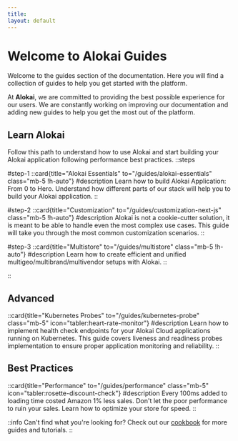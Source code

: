 ```yaml
---
title:
layout: default
---
```


# Welcome to Alokai Guides

Welcome to the guides section of the documentation. Here you will find a collection of guides to help you get started with the platform.

At **Alokai**, we are committed to providing the best possible experience for our users. We are constantly working on improving our documentation and adding new guides to help you get the most out of the platform.



## Learn Alokai

Follow this path to understand how to use Alokai and start building your Alokai application following performance best practices.
::steps

#step-1
::card{title="Alokai Essentials" to="/guides/alokai-essentials" class="mb-5 !h-auto"}
#description
Learn how to build Alokai Application: From 0 to Hero. Understand how different parts of our stack will help you to build your Alokai application.
::

#step-2
::card{title="Customization" to="/guides/customization-next-js" class="mb-5 !h-auto"}
#description
Alokai is not a cookie-cutter solution, it is meant to be able to handle even the most complex use cases. This guide will take you through the most common customization scenarios.
::

#step-3
::card{title="Multistore" to="/guides/multistore" class="mb-5 !h-auto"}
#description
Learn how to create efficient and unified multigeo/multibrand/multivendor setups with Alokai.
::

::

## Advanced

::card{title="Kubernetes Probes" to="/guides/kubernetes-probe" class="mb-5" icon="tabler:heart-rate-monitor"}
#description
Learn how to implement health check endpoints for your Alokai Cloud applications running on Kubernetes. This guide covers liveness and readiness probes implementation to ensure proper application monitoring and reliability.
::

## Best Practices

::card{title="Performance" to="/guides/performance" class="mb-5" icon="tabler:rosette-discount-check"}
#description
Every 100ms added to loading time costed Amazon 1% less sales. Don't let the poor performance to ruin your sales. Learn how to optimize your store for speed.
::

::info
Can't find what you're looking for? Check out our [cookbook](/cookbook) for more guides and tutorials.
::
